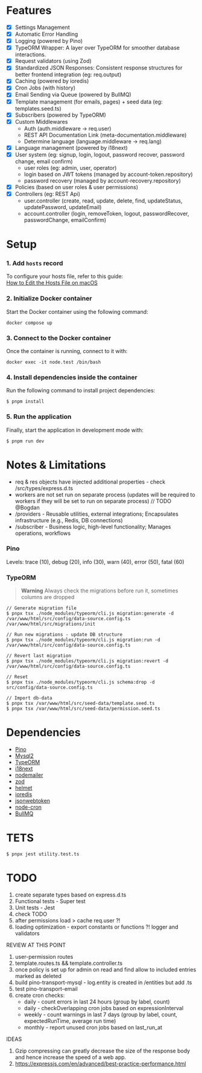 # Features

- [x] Settings Management
- [x] Automatic Error Handling
- [x] Logging (powered by Pino)
- [x] TypeORM Wrapper: A layer over TypeORM for smoother database interactions.
- [x] Request validators (using Zod)
- [x] Standardized JSON Responses: Consistent response structures for better frontend integration (eg: req.output)
- [x] Caching (powered by ioredis)
- [x] Cron Jobs (with history)
- [x] Email Sending via Queue (powered by BullMQ)
- [x] Template management (for emails, pages) + seed data (eg: templates.seed.ts)
- [x] Subscribers (powered by TypeORM)
- [x] Custom Middlewares
    - Auth (auth.middleware -> req.user)
    - REST API Documentation Link (meta-documentation.middleware)
    - Determine language (language.middleware -> req.lang)
- [x] Language management (powered by i18next)
- [x] User system (eg: signup, login, logout, password recover, password change, email confirm)
   - user roles (eg: admin, user, operator)
   - login based on JWT tokens (managed by account-token.repository)
   - password recovery (managed by account-recovery.repository)
- [x] Policies (based on user roles & user permissions)
- [x] Controllers (eg: REST Api)
    - user.controller (create, read, update, delete, find, updateStatus, updatePassword, updateEmail)
    - account.controller (login, removeToken, logout, passwordRecover, passwordChange, emailConfirm)

# Setup

### 1. Add `hosts` record
To configure your hosts file, refer to this guide:  
[How to Edit the Hosts File on macOS](https://phoenixnap.com/kb/mac-hosts-file)

### 2. Initialize Docker container
Start the Docker container using the following command:

```
docker compose up
```

### 3. Connect to the Docker container
Once the container is running, connect to it with:

```
docker exec -it node.test /bin/bash
```

### 4. Install dependencies inside the container
Run the following command to install project dependencies:

```
$ pnpm install
```

### 5. Run the application
Finally, start the application in development mode with:

```
$ pnpm run dev
```

# Notes & Limitations

- req & res objects have injected additional properties - check /src/types/express.d.ts
- workers are not set run on separate process (updates will be required to workers if they will be set to run on separate process) // TODO @Bogdan
- /providers - Reusable utilities, external integrations; Encapsulates infrastructure (e.g., Redis, DB connections)
- /subscriber - Business logic, high-level functionality; Manages operations, workflows

### Pino

Levels:
    trace (10),
    debug (20),
    info (30),
    warn (40),
    error (50),
    fatal (60)

### TypeORM

> **Warning**
> Always check the migrations before run it, sometimes columns are dropped

```
// Generate migration file
$ pnpx tsx ./node_modules/typeorm/cli.js migration:generate -d /var/www/html/src/config/data-source.config.ts /var/www/html/src/migrations/init

// Run new migrations - update DB structure
$ pnpx tsx ./node_modules/typeorm/cli.js migration:run -d /var/www/html/src/config/data-source.config.ts

// Revert last migration
$ pnpx tsx ./node_modules/typeorm/cli.js migration:revert -d /var/www/html/src/config/data-source.config.ts

// Reset 
$ pnpx tsx ./node_modules/typeorm/cli.js schema:drop -d src/config/data-source.config.ts

// Import db-data
$ pnpx tsx /var/www/html/src/seed-data/template.seed.ts  
$ pnpx tsx /var/www/html/src/seed-data/permission.seed.ts
```

# Dependencies

- [Pino](https://github.com/pinojs/pino)
- [Mysql2](https://github.com/sidorares/node-mysql2)
- [TypeORM](https://github.com/typeorm/typeorm)
- [i18next](https://github.com/i18next/i18next)
- [nodemailer](https://nodemailer.com/)
- [zod](https://zod.dev)
- [helmet](https://helmetjs.github.io/)
- [ioredis](https://github.com/luin/ioredis)
- [jsonwebtoken](https://github.com/auth0/node-jsonwebtoken)
- [node-cron](https://github.com/node-cron/node-cron)
- [BullMQ](https://docs.bullmq.io/)

# TETS

```
$ pnpx jest utility.test.ts
```

# TODO

1. create separate types based on express.d.ts
1. Functional tests - Super test
2. Unit tests - Jest
3. check TODO
4. after permissions load > cache req.user ?!
5. loading optimization - export constants or functions ?! logger and validators

REVIEW AT THIS POINT

1. user-permission routes
2. template.routes.ts && template.controller.ts
3. once policy is set up for admin on read and find allow to included entries marked as deleted
4. build pino-transport-mysql - log.entity is created in /entities but add .ts
5. test pino-transport-email
6. create cron checks: 
    - daily - count errors in last 24 hours (group by label, count)
    - daily - checkOverlapping cron jobs based on expressionInterval
    - weekly - count warnings in last 7 days (group by label, count, expectedRunTime, average run time)
    - monthly - report unused cron jobs based on last_run_at

IDEAS

1. Gzip compressing can greatly decrease the size of the response body and hence increase the speed of a web app.
2. https://expressjs.com/en/advanced/best-practice-performance.html

